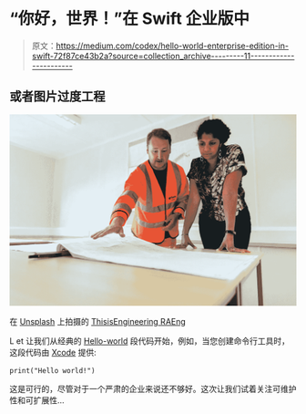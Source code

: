 # “你好，世界！”在 Swift 企业版中

> 原文：<https://medium.com/codex/hello-world-enterprise-edition-in-swift-72f87ce43b2a?source=collection_archive---------11----------------------->

## 或者图片过度工程

![](img/a86071fed60474ad5359003a6fca247f.png)

在 [Unsplash](https://unsplash.com/s/photos/engineering?utm_source=unsplash&utm_medium=referral&utm_content=creditCopyText) 上拍摄的 [ThisisEngineering RAEng](https://unsplash.com/@thisisengineering?utm_source=unsplash&utm_medium=referral&utm_content=creditCopyText)

L et 让我们从经典的 [Hello-world](https://en.wikipedia.org/wiki/%22Hello,_World!%22_program) 段代码开始，例如，当您创建命令行工具时，这段代码由 [Xcode](https://developer.apple.com/xcode/) 提供:

```
print("Hello world!")
```

这是可行的，尽管对于一个严肃的企业来说还不够好。这次让我们试着关注可维护性和可扩展性…